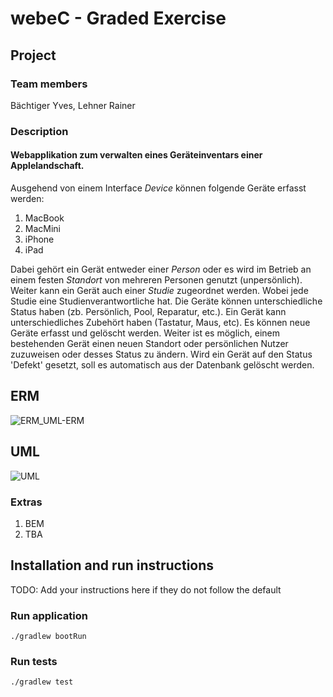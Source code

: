 # webeC - Graded Exercise

## Project

### Team members

Bächtiger Yves,
Lehner Rainer


### Description

#### Webapplikation zum verwalten eines Geräteinventars einer Applelandschaft. 

Ausgehend von einem Interface *Device* können folgende Geräte erfasst werden: 
1. MacBook
2. MacMini
3. iPhone
4. iPad

Dabei gehört ein Gerät entweder einer *Person* oder es wird im Betrieb an einem festen *Standort* von mehreren Personen genutzt (unpersönlich).
Weiter kann ein Gerät auch einer *Studie* zugeordnet werden. Wobei jede Studie eine Studienverantwortliche hat.
Die Geräte können unterschiedliche Status haben (zb. Persönlich, Pool, Reparatur, etc.).
Ein Gerät kann unterschiedliches Zubehört haben (Tastatur, Maus, etc).
Es können neue Geräte erfasst und gelöscht werden. Weiter ist es möglich, einem bestehenden Gerät einen neuen Standort oder persönlichen Nutzer zuzuweisen oder desses Status zu ändern. Wird ein Gerät auf den Status 'Defekt' gesetzt, soll es automatisch aus der Datenbank gelöscht werden. 

## ERM

![ERM_UML-ERM](https://user-images.githubusercontent.com/61004874/142725725-b693890e-7ce3-4fbd-8fc4-a2c6d3af17aa.png)

## UML

![UML](https://user-images.githubusercontent.com/61004874/142725720-ee98ff70-cc5e-49fe-b232-2b0e3df26b1b.png)

### Extras

1. BEM
2. TBA 

## Installation and run instructions

TODO: Add your instructions here if they do not follow the default

### Run application

```
./gradlew bootRun
```

### Run tests

```
./gradlew test
```
